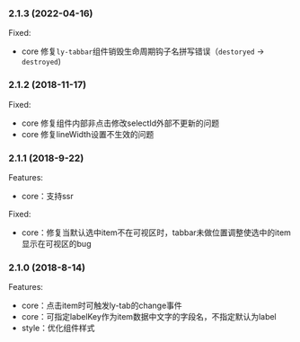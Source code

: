 ### 2.1.3 (2022-04-16)

Fixed:

- core 修复`ly-tabbar`组件销毁生命周期钩子名拼写错误（`destoryed` -> `destroyed`)

### 2.1.2 (2018-11-17)

Fixed:

- core 修复组件内部非点击修改selectId外部不更新的问题
- core 修复lineWidth设置不生效的问题

### 2.1.1 (2018-9-22)

Features:

- core：支持ssr

Fixed:

- core：修复当默认选中item不在可视区时，tabbar未做位置调整使选中的item显示在可视区的bug


### 2.1.0 (2018-8-14)

Features:

- core：点击item时可触发ly-tab的change事件
- core：可指定labelKey作为item数据中文字的字段名，不指定默认为label
- style：优化组件样式